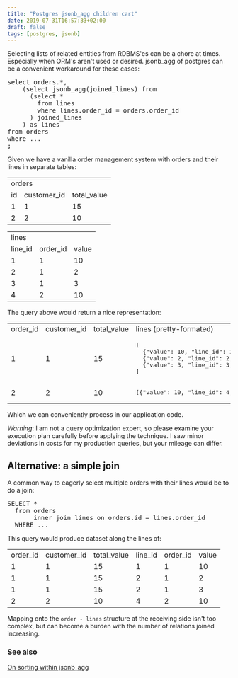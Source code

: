 ```yaml
---
title: "Postgres jsonb_agg children cart"
date: 2019-07-31T16:57:33+02:00
draft: false
tags: [postgres, jsonb]
---
```


Selecting lists of related entities from RDBMS'es can be a chore at times. Especially when ORM's aren't used or desired. jsonb_agg of postgres can be a convenient workaround for these cases:

<!--more-->

<pre class="hackprecolor2 b--black-10 ba">
select orders.*,
    (select jsonb_agg(joined_lines) from
      (select * 
        from lines 
        where lines.order_id = orders.order_id
      ) joined_lines
    ) as lines
from orders
where ...
;
</pre>

Given we have a vanilla order management system with orders and their lines in separate tables: 

<table class="collapse ba br2 b--black-10">
  <tbody>
    <tr class="striped--light-gray ph3">
      <td class="ph3 tc" colspan=3>orders</td>
    </tr>
    <tr class="striped--light-gray ph3">
      <td class="ph3 tr">id</td>
      <td class="ph3 tr">customer_id</td>
      <td class="ph3 tr">total_value</td>
    </tr>
    <tr class="striped--light-gray">
      <td class="ph3 tr">1</td>
      <td class="ph3 tr">1</td>
      <td class="ph3 tr">15</td>
    </tr>
    <tr class="striped--light-gray">
      <td class="ph3 tr">2</td>
      <td class="ph3 tr">2</td>
      <td class="ph3 tr">10</td>
    </tr>
  </tbody>
</table>

<p>
<table class="collapse ba br2 b--black-10">
  <tbody>
    <tr class="striped--light-gray ph3">
      <td class="ph3 tc" colspan=4>lines</td>
    </tr>
    <tr class="striped--light-gray ph3">
      <td class="ph3 tr">line_id</td>
      <td class="ph3 tr">order_id</td>
      <td class="ph3 tr">value</td>
    </tr>
    <tr class="striped--light-gray">
      <td class="ph3 tr">1</td>
      <td class="ph3 tr">1</td>
      <td class="ph3 tr">10</td>
    </tr>
    <tr class="striped--light-gray">
      <td class="ph3 tr">2</td>
      <td class="ph3 tr">1</td>
      <td class="ph3 tr">2</td>
    </tr>
    <tr class="striped--light-gray">
      <td class="ph3 tr">3</td>
      <td class="ph3 tr">1</td>
      <td class="ph3 tr">3</td>
    </tr>
    <tr class="striped--light-gray">
      <td class="ph3 tr">4</td>
      <td class="ph3 tr">2</td>
      <td class="ph3 tr">10</td>
    </tr>
  </tbody>
</table>
</p>

The query above would return a nice representation: 

<table class="collapse ba br2 b--black-10">
  <tbody>
    <tr class="striped--light-gray ph3">
      <td class="ph3">order_id</td>
      <td class="ph3">customer_id</td>
      <td class="ph3">total_value</td>
      <td class="ph3">lines (pretty-formated)</td>
    </tr>
    <tr class="striped--light-gray">
      <td class="ph3 tr">1</td>
      <td class="ph3 tr">1</td>
      <td class="ph3 tr">15</td>
      <td class="ph3 hackprecolor"><pre>
[
  {"value": 10, "line_id": 1, "order_id": 1}, 
  {"value": 2, "line_id": 2, "order_id": 1}, 
  {"value": 3, "line_id": 3, "order_id": 1}
]</pre></td>
    </tr>
    <tr class="striped--light-gray">
      <td class="ph3 tr">2</td>
      <td class="ph3 tr">2</td>
      <td class="ph3 tr">10</td>
      <td class="ph3 hackprecolor"><pre>[{"value": 10, "line_id": 4, "order_id": 2}]</pre></td>
    </tr>
  </tbody>
</table>

Which we can conveniently process in our application code.

*Warning*: I am not a query optimization expert, so please examine your execution plan carefully before applying the technique. I saw minor deviations in costs for my production queries, but your mileage can differ. 

## Alternative: a simple join

A common way to eagerly select multiple orders with their lines would be to do a join: 

<pre class="hackprecolor2 b--black-10 ba">
SELECT * 
  from orders 
       inner join lines on orders.id = lines.order_id
  WHERE ...
</pre>

This query would produce dataset along the lines of: 

<table class="collapse ba br2 b--black-10">
  <tbody>
    <tr class="striped--light-gray ph3">
      <td class="ph3 tr">order_id</td>
      <td class="ph3 tr">customer_id</td>
      <td class="ph3 tr">total_value</td>
      <td class="ph3 tr">line_id</td>
      <td class="ph3 tr">order_id</td>
      <td class="ph3 tr">value</td>
    </tr>
    <tr class="striped--light-gray">
      <td class="ph3 tr">1</td>
      <td class="ph3 tr">1</td>
      <td class="ph3 tr">15</td>
      <td class="ph3 tr">1</td>
      <td class="ph3 tr">1</td>
      <td class="ph3 tr">10</td>
    </tr>
    <tr class="striped--light-gray">
      <td class="ph3 tr">1</td>
      <td class="ph3 tr">1</td>
      <td class="ph3 tr">15</td>
      <td class="ph3 tr">2</td>
      <td class="ph3 tr">1</td>
      <td class="ph3 tr">2</td>
    </tr>
    <tr class="striped--light-gray">
      <td class="ph3 tr">1</td>
      <td class="ph3 tr">1</td>
      <td class="ph3 tr">15</td>
      <td class="ph3 tr">2</td>
      <td class="ph3 tr">1</td>
      <td class="ph3 tr">3</td>
    </tr>
    <tr class="striped--light-gray">
      <td class="ph3 tr">2</td>
      <td class="ph3 tr">2</td>
      <td class="ph3 tr">10</td>
      <td class="ph3 tr">4</td>
      <td class="ph3 tr">2</td>
      <td class="ph3 tr">10</td>
    </tr>
  </tbody>
</table>

Mapping onto the `order - lines` structure at the receiving side isn't too complex, but can become a burden with the number of relations joined increasing. 

### See also 

[On sorting within jsonb_agg](https://stackoverflow.com/questions/40652871/postgresql-jsonb-agg-subquery-sort)